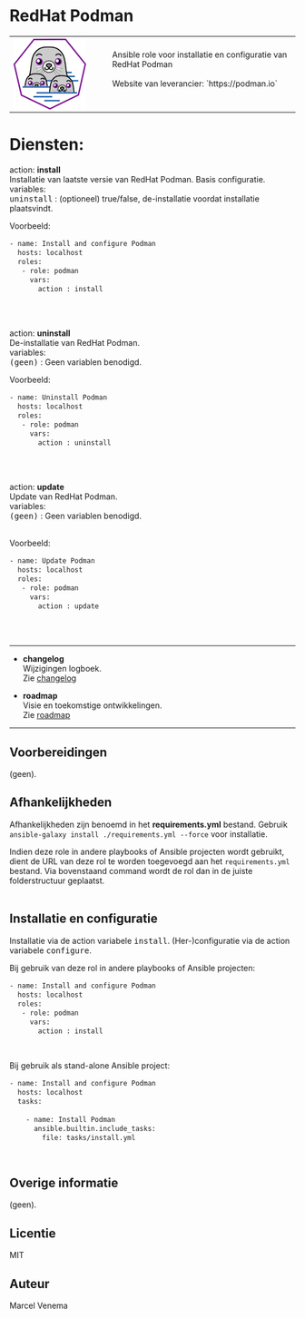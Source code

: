 # RedHat Podman

<table border="0">
  <tr>
    <td width="160px" valign="top"><img src="media/icon_podman.png" align="left" height="128" width="128" /></td>
    <td>Ansible role voor installatie en configuratie van RedHat Podman<br/> 
        <br/>
        Website van leverancier: `https://podman.io`<br/>
        <br/>
    </td>
  </tr>
</table>

# Diensten:


action: **install**<br/>
Installatie van laatste versie van RedHat Podman. Basis configuratie.<br/>
variables:<br/>
<kbd>uninstall</kbd> : (optioneel) true/false, de-installatie voordat installatie plaatsvindt.<br/>

Voorbeeld:
```
- name: Install and configure Podman
  hosts: localhost
  roles:
   - role: podman
     vars:
       action : install
```
<br/>
<br/>

action: **uninstall**<br/>
De-installatie van RedHat Podman.<br/>
variables:<br/>
<kbd>(geen)</kbd> : Geen variablen benodigd.<br/>

Voorbeeld:
```
- name: Uninstall Podman
  hosts: localhost
  roles:
   - role: podman
     vars:
       action : uninstall
```
<br/>
<br/>

action: **update**<br/>
Update van RedHat Podman.<br/>
variables:<br/>
<kbd>(geen)</kbd> : Geen variablen benodigd.<br/>
<br/>

Voorbeeld:
```
- name: Update Podman
  hosts: localhost
  roles:
   - role: podman
     vars:
       action : update
```
<br/>
<br/>

***

- **changelog**<br/>
  Wijzigingen logboek.<br/>
  Zie [changelog](CHANGELOG.md)<br/>



- **roadmap**<br/>
  Visie en toekomstige ontwikkelingen.<br/>
  Zie [roadmap](ROADMAP.md)<br/>

***

## Voorbereidingen
(geen).<br/>


## Afhankelijkheden
Afhankelijkheden zijn benoemd in het **requirements.yml** bestand. Gebruik `ansible-galaxy install ./requirements.yml --force` voor installatie.<br/>

Indien deze role in andere playbooks of Ansible projecten wordt gebruikt, dient de URL van deze rol te worden toegevoegd aan het `requirements.yml` bestand. Via bovenstaand command wordt de rol dan in de juiste folderstructuur geplaatst.<br/>
<br/>


## Installatie en configuratie
Installatie via de action variabele <kbd>install</kbd>. (Her-)configuratie via de action variabele <kbd>configure</kbd>.<br/>

Bij gebruik van deze rol in andere playbooks of Ansible projecten:<br/>
```
- name: Install and configure Podman
  hosts: localhost
  roles:
   - role: podman
     vars:
       action : install
```
<br/>

Bij gebruik als stand-alone Ansible project:<br/>
```
- name: Install and configure Podman
  hosts: localhost
  tasks:

    - name: Install Podman
      ansible.builtin.include_tasks:
        file: tasks/install.yml
```
<br/>


## Overige informatie
(geen).<br/>


## Licentie
MIT


## Auteur
Marcel Venema
